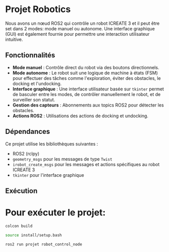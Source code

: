 # Projet Robotics

 Nous avons un nœud ROS2 qui contrôle un robot ICREATE 3 et il peut être set dans 2 modes: mode manuel ou autonome.
 Une interface graphique (GUI) est également fournie pour permettre une interaction utilisateur intuitive.

## Fonctionnalités

- **Mode manuel** : Contrôle direct du robot via des boutons directionnels.
- **Mode autonome** : Le robot suit une logique de machine à états (FSM) pour effectuer des tâches comme l'exploration, éviter des obstacles, le docking et l'undocking.
- **Interface graphique** : Une interface utilisateur basée sur `tkinter` permet de basculer entre les modes, de contrôler manuellement le robot, et de surveiller son statut.
- **Gestion des capteurs** : Abonnements aux topics ROS2 pour détecter les obstacles.
- **Actions ROS2** : Utilisations des actions de docking et undocking.

## Dépendances

Ce projet utilise les bibliothèques suivantes :

- ROS2 (rclpy)
- `geometry_msgs` pour les messages de type `Twist`
- `irobot_create_msgs` pour les messages et actions spécifiques au robot ICREATE 3
- `tkinter` pour l'interface graphique

## Exécution

# Pour exécuter le projet:

```bash
colcon build
````
```bash	
source install/setup.bash
```

```bash
ros2 run projet robot_control_node
```